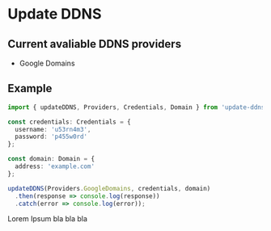 # Update DDNS

## Current avaliable DDNS providers

- Google Domains

## Example

```typescript
import { updateDDNS, Providers, Credentials, Domain } from 'update-ddns';

const credentials: Credentials = {
  username: 'u53rn4m3',
  password: 'p455w0rd'
};

const domain: Domain = {
  address: 'example.com'
};

updateDDNS(Providers.GoogleDomains, credentials, domain)
  .then(response => console.log(response))
  .catch(error => console.log(error));
```

Lorem Ipsum bla bla bla
